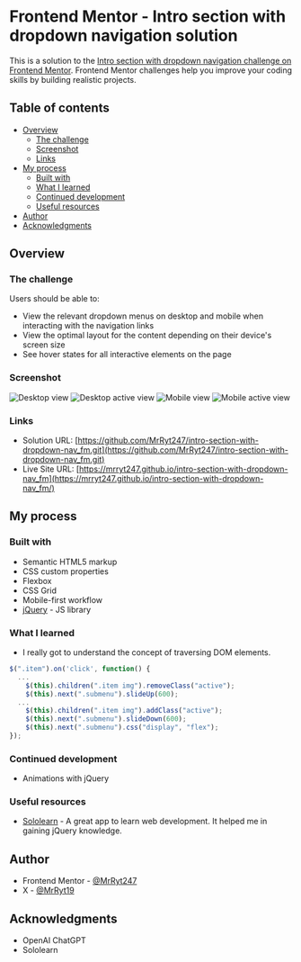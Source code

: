 # Frontend Mentor - Intro section with dropdown navigation solution

This is a solution to the [Intro section with dropdown navigation challenge on Frontend Mentor](https://www.frontendmentor.io/challenges/intro-section-with-dropdown-navigation-ryaPetHE5). Frontend Mentor challenges help you improve your coding skills by building realistic projects. 

## Table of contents

- [Overview](#overview)
  - [The challenge](#the-challenge)
  - [Screenshot](#screenshot)
  - [Links](#links)
- [My process](#my-process)
  - [Built with](#built-with)
  - [What I learned](#what-i-learned)
  - [Continued development](#continued-development)
  - [Useful resources](#useful-resources)
- [Author](#author)
- [Acknowledgments](#acknowledgments)

## Overview

### The challenge

Users should be able to:

- View the relevant dropdown menus on desktop and mobile when interacting with the navigation links
- View the optimal layout for the content depending on their device's screen size
- See hover states for all interactive elements on the page

### Screenshot

![Desktop view](./design/desktop%20view.jpeg)
![Desktop active view](./design/desktop%20active%20view.jpeg)
![Mobile view](./design/mobile%20view.png)
![Mobile active view](./design/mobile%20active%20view.jpeg)

### Links

- Solution URL: [https://github.com/MrRyt247/intro-section-with-dropdown-nav_fm.git](https://github.com/MrRyt247/intro-section-with-dropdown-nav_fm.git)
- Live Site URL: [https://mrryt247.github.io/intro-section-with-dropdown-nav_fm](https://mrryt247.github.io/intro-section-with-dropdown-nav_fm/)

## My process

### Built with

- Semantic HTML5 markup
- CSS custom properties
- Flexbox
- CSS Grid
- Mobile-first workflow
- [jQuery](https://jquery.com/) - JS library

### What I learned

- I really got to understand the concept of traversing DOM elements.

```js
$(".item").on('click', function() { 
  ...
    $(this).children(".item img").removeClass("active");
    $(this).next(".submenu").slideUp(600);
  ...  
    $(this).children(".item img").addClass("active");
    $(this).next(".submenu").slideDown(600);
    $(this).next(".submenu").css("display", "flex");        
});
```

### Continued development

- Animations with jQuery

### Useful resources

- [Sololearn](https://www.sololearn.com) - A great app to learn web development. It helped me in gaining jQuery knowledge.

## Author

- Frontend Mentor - [@MrRyt247](https://www.frontendmentor.io/profile/MrRyt247)
- X - [@MrRyt19](https://www.twitter.com/MrRyt19)

## Acknowledgments

- OpenAI ChatGPT
- Sololearn
